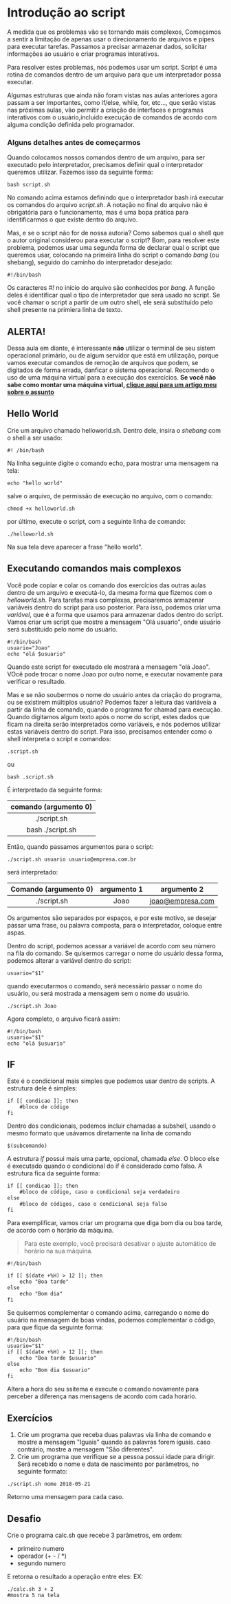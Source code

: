 # Introdução ao script

A medida que os problemas vão se tornando mais complexos, Começamos a sentir a limitação de apenas usar o direcionamento de arquivos e pipes para executar tarefas. Passamos a precisar armazenar dados, solicitar informações ao usuário e criar programas interativos.

Para resolver estes problemas, nós podemos usar um script. Script é uma rotina de comandos dentro de um arquivo para que um interpretador possa executar.

Algumas estruturas que ainda não foram vistas nas aulas anteriores agora passam a ser importantes, como if/else, while, for, etc..., que serão vistas nas próximas aulas, vão permitir a criação de interfaces e programas interativos com o usuário,incluido execução de comandos de acordo com alguma condição definida pelo programador.

### Alguns detalhes antes de começarmos
Quando colocamos nossos comandos dentro de um arquivo, para ser executado pelo interpretador, precisamos definir qual o interpretador queremos utilizar. Fazemos isso da seguinte forma:

```shell
bash script.sh
```
No comando acima estamos definindo que o interpretador bash irá executar os comandos do arquivo _script.sh_. A notação no final do arquivo não é obrigatória para o funcionamento, mas é uma bopa prática para identificarmos o que existe dentro do arquivo.

Mas, e se o script não for de nossa autoria? Como sabemos qual o shell que o autor original considerou para executar o script? Bom, para resolver este problema, podemos usar uma segunda forma de declarar qual o script que queremos usar, colocando na primeira linha do script o comando _bang_ (ou shebang), seguido do caminho do interpretador desejado:
```shell
#!/bin/bash
```
Os caracteres _#!_ no início do arquivo são conhecidos por _bang_.  A função deles é identificar qual o tipo de interpretador que será usado no script.
Se você chamar o script a partir de um outro shell, ele será substituído pelo shell presente na primiera linha de texto.

## ALERTA!
Dessa aula em diante, é interessante __não__ utilizar o terminal de seu sistem operacional primário, ou de algum servidor que está em utilização, porque vamos executar comandos de remoção de arquivos que podem, se digitados de forma errada, danficar o sistema operacional. Recomendo o uso de uma máquina virtual para a execução dos exercícios. __Se você não sabe como montar uma máquina virtual, [clique aqui para um artigo meu sobre o assunto](http://blog.czetta.com/Criando-uma-maquina-virtual/)__


## Hello World
Crie um arquivo chamado helloworld.sh. Dentro dele, insira o _shebang_ com o shell a ser usado:
```shell
#! /bin/bash
```
Na linha seguinte digite o comando echo, para mostrar uma mensagem na tela:
```shell
echo "hello world"
```

salve o arquivo, de permissão de execução no arquivo, com o comando:
```shell
chmod +x helloworld.sh
```

por último, execute o script, com a seguinte linha de comando:

```shell
./helloworld.sh
```
Na sua tela deve aparecer a frase "hello world".

## Executando comandos mais complexos
Você pode copiar e colar os comando dos exercícios das outras aulas dentro de um arquivo e executá-lo, da mesma forma que fizemos com o _helloworld.sh_. Para tarefas mais complexas, precisaremos armazenar variáveis dentro do script para uso posterior. Para isso, podemos criar uma _variável_, que é a forma que usamos para armazenar dados dentro do script. Vamos criar um script que mostre a mensagem "Olá usuario", onde usuário será substituído pelo nome do usuário.
```shell
#!/bin/bash
usuario="Joao"
echo "olá $usuario"
```
Quando este script for executado ele mostrará a mensagem "olá Joao". VOcê pode trocar o nome Joao por outro nome, e executar novamente para verificar o resultado.

Mas e se não soubermos o nome do usuário antes da criação do programa, ou se existirem múltiplos usuário? Podemos fazer a leitura das variáveia a partir da linha de comando, quando o programa for chamad para execução. Quando digitamos algum texto após o nome do script, estes dados que ficam na direita serão interpretados como variáveis, e nós podemos utilizar estas variáveis dentro do script. Para isso, precisamos entender como o shell interpreta o script e comandos:

```shell
.script.sh
```
ou
```shell
bash .script.sh
```
É interpretado da seguinte forma:

| comando (argumento 0)   
| :-------: 
| ./script.sh 
| bash ./script.sh

Então, quando passamos argumentos para o script:

```shell
./script.sh usuario usuario@empresa.com.br
```

será interpretado:

| Comando (argumento 0) | argumento 1 | argumento 2 |
| :-------------------: | :---------: | :---------: |
| ./script.sh           | Joao        | joao@empresa.com |

Os argumentos são separados por espaços, e por este motivo, se desejar passar uma frase, ou palavra composta, para o interpretador, coloque entre aspas.

Dentro do script, podemos acessar a variável de acordo com seu número na fila do comando. Se quisermos carregar o nome do usuário dessa forma, podemos alterar a variável dentro do script:

```shell
usuario="$1"
```
quando executarmos o comando, será necessário passar o nome do usuário, ou será mostrada a mensagem sem o nome do usuário.

```shell
./script.sh Joao
```

Agora completo, o arquivo ficará assim:

```shell {.line-numbers}
#!/bin/bash
usuario="$1"
echo "olá $usuario"
```

## IF
Este é o condicional mais simples que podemos usar dentro de scripts. A estrutura dele é simples:
```shell
if [[ condicao ]]; then
    #bloco de código
fi
```
Dentro dos condicionais, podemos incluir chamadas a subshell, usando o mesmo formato que usávamos diretamente na linha de comando
```shell
$(subcomando)
```

A estrutura _if_ possui mais uma parte, opcional, chamada _else_. O bloco else é executado quando o condicional do if é considerado como falso. A estrutura fica da seguinte forma:

```shell
if [[ condicao ]]; then
    #bloco de código, caso o condicional seja verdadeiro
else
    #bloco de códigos, caso o condicional seja falso
fi
```

Para exemplificar, vamos criar um programa que diga bom dia ou boa tarde, de acordo com o horário da máquina.

> Para este exemplo, você precisará desativar o ajuste automático de horário na sua máquina. 

```shell {.line-numbers}
#!/bin/bash

if [[ $(date +%H) > 12 ]]; then
    echo "Boa tarde"
else
    echo "Bom dia"
fi
``` 
Se quisermos complementar o comando acima, carregando o nome do usuário na mensagem de boas vindas, podemos complementar o código, para que fique da seguinte forma:

```shell {.line-numbers}
#!/bin/bash
usuario="$1"
if [[ $(date +%H) > 12 ]]; then
    echo "Boa tarde $usuario"
else
    echo "Bom dia $usuario"
fi
``` 

Altera a hora do seu ssitema e execute o comando novamente para perceber a diferença nas mensagens de acordo com cada horário.

## Exercícios
1. Crie um programa que receba duas palavras via linha de comando e mostre a mensagem "Iguais" quando as palavras forem iguais. caso contrário, mostre a mensagem "São diferentes".
2. Crie um programa que verifique se a pessoa possui idade para dirigir. Será recebido o nome e data de nascimento por parâmetros, no seguinte formato:
```shell
./script.sh nome 2018-05-21
```
Retorno uma mensagem para cada caso.

## Desafio

Crie o programa calc.sh que recebe 3 parâmetros, em ordem:

- primeiro numero
- operador (+ - / *)
- segundo numero

E retorna o resultado a operação entre eles:
EX:

```shell
./calc.sh 3 + 2
#mostra 5 na tela
```
